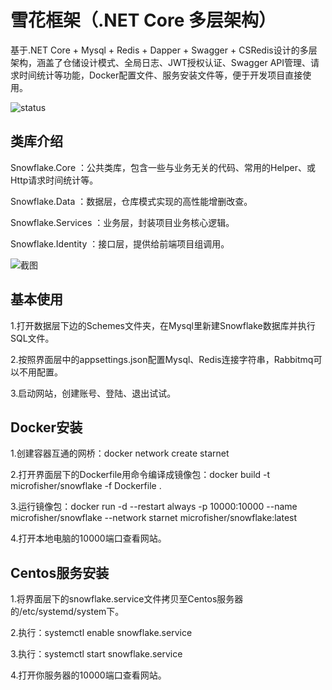 
# 雪花框架（.NET Core 多层架构）
基于.NET Core + Mysql + Redis + Dapper + Swagger + CSRedis设计的多层架构，涵盖了仓储设计模式、全局日志、JWT授权认证、Swagger API管理、请求时间统计等功能，Docker配置文件、服务安装文件等，便于开发项目直接使用。

![status](
https://travis-ci.com/microfisher/NETCore-Multilayer-Framework.svg?branch=master)


## 类库介绍

Snowflake.Core ：公共类库，包含一些与业务无关的代码、常用的Helper、或Http请求时间统计等。

Snowflake.Data ：数据层，仓库模式实现的高性能增删改查。

Snowflake.Services ：业务层，封装项目业务核心逻辑。

Snowflake.Identity ：接口层，提供给前端项目组调用。

![截图](
https://raw.githubusercontent.com/microfisher/NETCore-Multilayer-Framework/master/snapshot.png)

## 基本使用

1.打开数据层下边的Schemes文件夹，在Mysql里新建Snowflake数据库并执行SQL文件。

2.按照界面层中的appsettings.json配置Mysql、Redis连接字符串，Rabbitmq可以不用配置。

3.启动网站，创建账号、登陆、退出试试。

## Docker安装

1.创建容器互通的网桥：docker network create starnet

2.打开界面层下的Dockerfile用命令编译成镜像包：docker build -t microfisher/snowflake -f Dockerfile .

3.运行镜像包：docker run -d --restart always -p 10000:10000 --name microfisher/snowflake --network starnet  microfisher/snowflake:latest

4.打开本地电脑的10000端口查看网站。

## Centos服务安装

1.将界面层下的snowflake.service文件拷贝至Centos服务器的/etc/systemd/system下。

2.执行：systemctl enable snowflake.service

3.执行：systemctl start snowflake.service

4.打开你服务器的10000端口查看网站。

